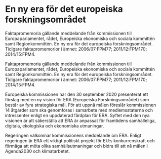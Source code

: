 # En ny era för det europeiska forskningsområdet

Faktapromemoria gällande meddelande från kommissionen till Europaparlamentet, rådet, Europeiska ekonomiska och sociala kommittén samt Regionkommittén. En ny era för det europeiska forskningsområdet. Tidigare faktapromemorior i ämnet: 2006/07:FPM77; 2011/12:FPM170; 2014/15:FPM4.

Faktapromemoria gällande meddelande från kommissionen till Europaparlamentet, rådet, Europeiska ekonomiska och sociala kommittén samt Regionkommittén. En ny era för det europeiska forskningsområdet. Tidigare faktapromemorior i ämnet: 2006/07:FPM77; 2011/12:FPM170; 2014/15:FPM4.

Europeiska kommissionen har den 30 september 2020 presenterat ett förslag med en ny vision för ERA (Europeiska Forskningsområdet) som består av fyra strategiska mål. För att uppnå målen föreslår kommissionen 14 åtgärder som ska genomföras i samarbete med medlemsstaterna och intressenter enligt en uppdaterad färdplan för ERA. Syftet med den nya visionen är att säkerställa att ERA är anpassat för framtidens samhälleliga, digitala, ekologiska och ekonomiska utmaningar.

Regeringen välkomnar kommissionens meddelande om ERA. Enligt regeringen är ERA ett viktigt politiskt projekt för EU:s konkurrenskraft och förmåga att möta olika samhällsutmaningar och bidra till att nå målen i Agenda2030 och klimatarbetet.
